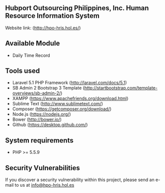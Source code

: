 ## Hubport Outsourcing Philippines, Inc. Human Resource Information System

Website link: (http://hpo-hris.hol.es/)

## Available Module

- Daily Time Record

## Tools used

- Laravel 5.1 PHP Framework (http://laravel.com/docs/5.1)
- SB Admin 2 Bootstrap 3 Template (http://startbootstrap.com/template-overviews/sb-admin-2/)
- XAMPP (https://www.apachefriends.org/download.html)
- Sublime Text (http://www.sublimetext.com/)
- Composer (https://getcomposer.org/download/)
- Node.js (https://nodejs.org/)
- Bower (http://bower.io/)
- Github (https://desktop.github.com/)

## System requirements

- PHP >= 5.5.9

## Security Vulnerabilities

If you discover a security vulnerability within this project, please send an e-mail to us at info@hpo-hris.hol.es

